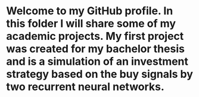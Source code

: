 # Welcome to my GitHub profile. In this folder I will share some of my academic projects. My first project was created for my bachelor thesis and is a simulation of an investment strategy based on the buy signals by two recurrent neural networks.
